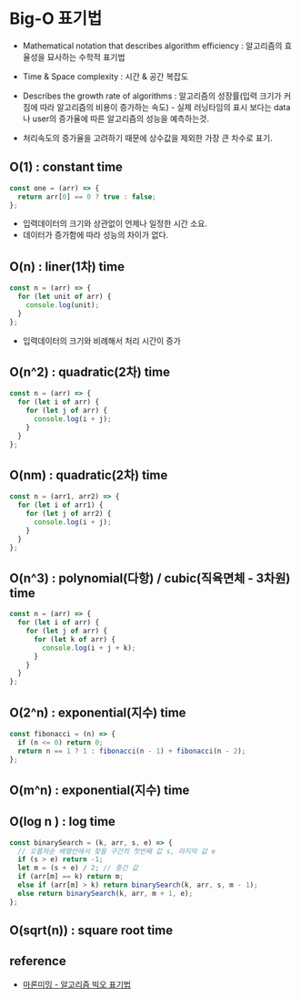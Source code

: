 # Big-O 표기법

- Mathematical notation that describes algorithm efficiency : 알고리즘의 효율성을 묘사하는 수학적 표기법
- Time & Space complexity : 시간 & 공간 복잡도
- Describes the growth rate of algorithms : 알고리즘의 성장률(입력 크기가 커짐에 따라 알고리즘의 비용이 증가하는 속도) - 실제 러닝타임의 표시 보다는 data나 user의 증가율에 따른 알고리즘의 성능을 예측하는것.

- 처리속도의 증가율을 고려하기 때문에 상수값을 제외한 가장 큰 차수로 표기.

## O(1) : constant time

```ts
const one = (arr) => {
  return arr[0] == 0 ? true : false;
};
```

- 입력데이터의 크기와 상관없이 언제나 일정한 시간 소요.
- 데이터가 증가함에 따라 성능의 차이가 없다.

## O(n) : liner(1차) time

```ts
const n = (arr) => {
  for (let unit of arr) {
    console.log(unit);
  }
};
```

- 입력데이터의 크기와 비례해서 처리 시간이 증가

## O(n^2) : quadratic(2차) time

```ts
const n = (arr) => {
  for (let i of arr) {
    for (let j of arr) {
      console.log(i + j);
    }
  }
};
```

## O(nm) : quadratic(2차) time

```ts
const n = (arr1, arr2) => {
  for (let i of arr1) {
    for (let j of arr2) {
      console.log(i + j);
    }
  }
};
```

## O(n^3) : polynomial(다항) / cubic(직육면체 - 3차원) time

```ts
const n = (arr) => {
  for (let i of arr) {
    for (let j of arr) {
      for (let k of arr) {
        console.log(i + j + k);
      }
    }
  }
};
```

## O(2^n) : exponential(지수) time

```ts
const fibonacci = (n) => {
  if (n <= 0) return 0;
  return n == 1 ? 1 : fibonacci(n - 1) + fibonacci(n - 2);
};
```

## O(m^n) : exponential(지수) time

## O(log n ) : log time

```ts
const binarySearch = (k, arr, s, e) => {
  // 오름차순 배열안에서 찾을 구간의 첫번째 값 s, 마지막 값 e
  if (s > e) return -1;
  let m = (s + e) / 2; // 중간 값
  if (arr[m] == k) return m;
  else if (arr[m] > k) return binarySearch(k, arr, s, m - 1);
  else return binarySearch(k, arr, m + 1, e);
};
```

## O(sqrt(n)) : square root **time**

## reference

- [마론미밍 - 알고리즘 빅오 표기법](<(https://malonmiming.tistory.com/104)>)
